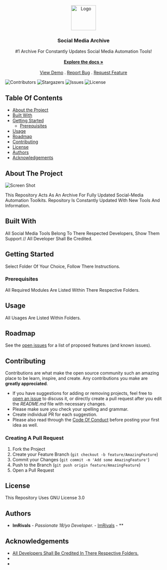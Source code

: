 <br/>
<p align="center">
  <a href="https://github.com/ImRivals/SocialMedia-Tools">
    <img src="socials.png" alt="Logo" width="80" height="80">
  </a>

  <h3 align="center">Social Media Archive</h3>

  <p align="center">
    #1 Archive For Constantly Updates Social Media Automation Tools!
    <br/>
    <br/>
    <a href="https://github.com/ImRivals/SocialMedia-Tools"><strong>Explore the docs »</strong></a>
    <br/>
    <br/>
    <a href="https://github.com/ImRivals/SocialMedia-Tools">View Demo</a>
    .
    <a href="https://github.com/ImRivals/SocialMedia-Tools/issues">Report Bug</a>
    .
    <a href="https://github.com/ImRivals/SocialMedia-Tools/issues">Request Feature</a>
  </p>
</p>

![Contributors](https://img.shields.io/github/contributors/ImRivals/SocialMedia-Tools?color=dark-green) ![Stargazers](https://img.shields.io/github/stars/ImRivals/SocialMedia-Tools?style=social) ![Issues](https://img.shields.io/github/issues/ImRivals/SocialMedia-Tools) ![License](https://img.shields.io/github/license/ImRivals/SocialMedia-Tools) 

## Table Of Contents

* [About the Project](#about-the-project)
* [Built With](#built-with)
* [Getting Started](#getting-started)
  * [Prerequisites](#prerequisites)
* [Usage](#usage)
* [Roadmap](#roadmap)
* [Contributing](#contributing)
* [License](#license)
* [Authors](#authors)
* [Acknowledgements](#acknowledgements)

## About The Project

![Screen Shot](images/screenshot.png)

This Repository Acts As An Archive For Fully Updated Social-Media Automation Toolkits. Repository Is Constantly Updated With New Tools And Information.

## Built With

All Social Media Tools Belong To There Respected Developers, Show Them Support // All Developer Shall Be Credited.

## Getting Started

Select Folder Of Your Choice, Follow There Instructions.

### Prerequisites

All Required Modules Are Listed Within There Respective Folders.

## Usage

All Usages Are Listed Within Folders.

## Roadmap

See the [open issues](https://github.com/ImRivals/SocialMedia-Tools/issues) for a list of proposed features (and known issues).

## Contributing

Contributions are what make the open source community such an amazing place to be learn, inspire, and create. Any contributions you make are **greatly appreciated**.
* If you have suggestions for adding or removing projects, feel free to [open an issue](https://github.com/ImRivals/SocialMedia-Tools/issues/new) to discuss it, or directly create a pull request after you edit the *README.md* file with necessary changes.
* Please make sure you check your spelling and grammar.
* Create individual PR for each suggestion.
* Please also read through the [Code Of Conduct](https://github.com/ImRivals/SocialMedia-Tools/blob/main/CODE_OF_CONDUCT.md) before posting your first idea as well.

### Creating A Pull Request

1. Fork the Project
2. Create your Feature Branch (`git checkout -b feature/AmazingFeature`)
3. Commit your Changes (`git commit -m 'Add some AmazingFeature'`)
4. Push to the Branch (`git push origin feature/AmazingFeature`)
5. Open a Pull Request

## License

This Repository Uses GNU License 3.0

## Authors

* **ImRivals** - *Passionate 18/yo Developer.* - [ImRivals](https://github.com/ImRivals) - **

## Acknowledgements

* [All Developers Shall Be Credited In There Respective Folders.]()
* []()
* []()
